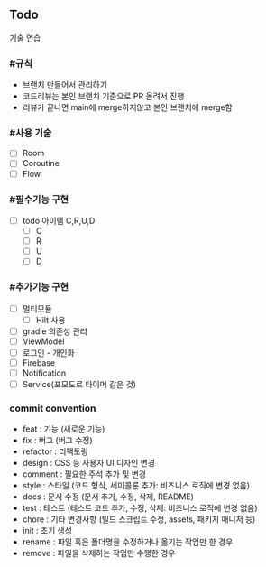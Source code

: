 ## Todo

<p>기술 연습</p>

### #규칙
- 브랜치 만들어서 관리하기
- 코드리뷰는 본인 브랜치 기준으로 PR 올려서 진행
- 리뷰가 끝나면 main에 merge하지않고 본인 브랜치에 merge함

### #사용 기술
- [ ] Room
- [ ] Coroutine
- [ ] Flow

### #필수기능 구현
- [ ] todo 아이템 C,R,U,D
  - [ ]  C
  - [ ]  R
  - [ ]  U
  - [ ]  D

### #추가기능 구현
- [ ] 멀티모듈
  - [ ] Hilt 사용
- [ ] gradle 의존성 관리
- [ ] ViewModel
- [ ] 로그인 - 개인화
- [ ] Firebase
- [ ] Notification
- [ ] Service(포모도르 타이머 같은 것)

### commit convention 
   - feat        : 기능 (새로운 기능)
   - fix         : 버그 (버그 수정)
   - refactor    : 리팩토링
   - design      : CSS 등 사용자 UI 디자인 변경
   - comment     : 필요한 주석 추가 및 변경
   - style       : 스타일 (코드 형식, 세미콜론 추가: 비즈니스 로직에 변경 없음)
   - docs        : 문서 수정 (문서 추가, 수정, 삭제, README)
   - test        : 테스트 (테스트 코드 추가, 수정, 삭제: 비즈니스 로직에 변경 없음)
   - chore       : 기타 변경사항 (빌드 스크립트 수정, assets, 패키지 매니저 등)
   - init        : 초기 생성
   - rename      : 파일 혹은 폴더명을 수정하거나 옮기는 작업만 한 경우
   - remove      : 파일을 삭제하는 작업만 수행한 경우  
